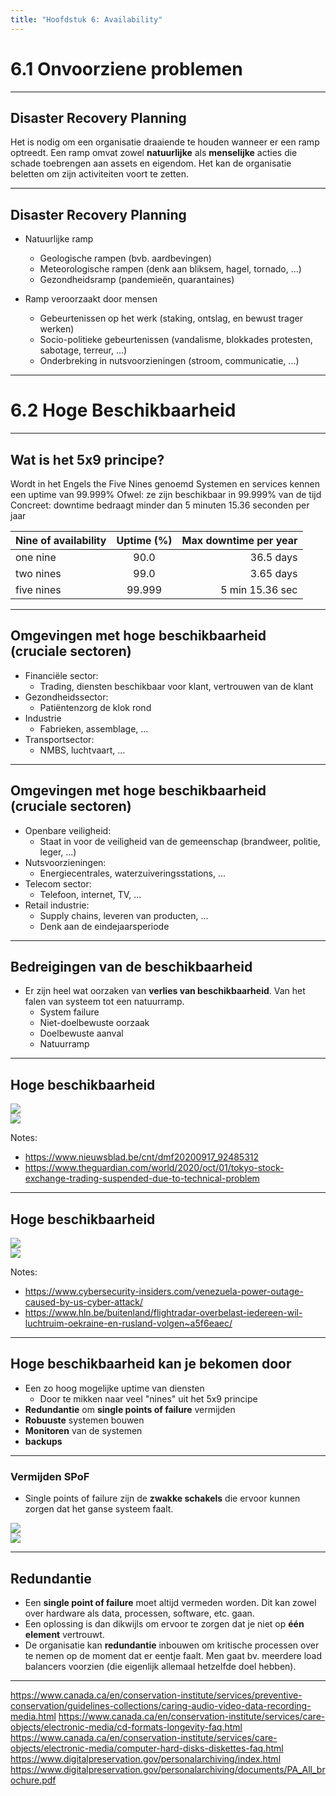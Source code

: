 ```yaml
---
title: "Hoofdstuk 6: Availability"
---
```


# 6.1 Onvoorziene problemen

---

## Disaster Recovery Planning

Het is nodig om een organisatie draaiende te houden wanneer er een ramp optreedt. Een ramp omvat zowel **natuurlijke** als **menselijke** acties die schade toebrengen aan assets en eigendom. Het kan de organisatie beletten om zijn 
activiteiten voort te zetten. 

---

## Disaster Recovery Planning

- Natuurlijke ramp 
    - Geologische rampen (bvb. aardbevingen)
    - Meteorologische rampen (denk aan bliksem, hagel, tornado, ...)
    - Gezondheidsramp (pandemieën, quarantaines)

- Ramp veroorzaakt door mensen
    - Gebeurtenissen op het werk (staking, ontslag, en bewust trager werken)
    - Socio-politieke gebeurtenissen (vandalisme, blokkades protesten, sabotage, terreur, ...)
    - Onderbreking in nutsvoorzieningen (stroom, communicatie, ...)

---

# 6.2 Hoge Beschikbaarheid

---

## Wat is het 5x9 principe?
Wordt in het Engels the Five Nines genoemd
Systemen en services kennen een uptime van 99.999%
Ofwel: ze zijn beschikbaar in 99.999% van de tijd
Concreet: downtime bedraagt minder dan 5 minuten 15.36 seconden per jaar

| Nine of availability | Uptime (%) | Max downtime per year |
|---|:---:|---:|
| one nine | 90.0 | 36.5  days |
| two nines | 99.0  | 3.65  days |
| five nines | 99.999  | 5 min 15.36 sec |

---

## Omgevingen met hoge beschikbaarheid (cruciale sectoren)

- Financiële sector: 
    - Trading, diensten beschikbaar voor klant, vertrouwen van de klant
- Gezondheidssector: 
    - Patiëntenzorg de klok rond
- Industrie
    - Fabrieken, assemblage, ...
- Transportsector:
    - NMBS, luchtvaart, ...


---

## Omgevingen met hoge beschikbaarheid (cruciale sectoren)
- Openbare veiligheid:
    - Staat in voor de veiligheid van de gemeenschap (brandweer, politie, leger, ...)
- Nutsvoorzieningen:
    - Energiecentrales, waterzuiveringsstations, ...
- Telecom sector:
    - Telefoon, internet, TV, ...
- Retail industrie: 
    - Supply chains, leveren van producten, ...
    - Denk aan de eindejaarsperiode

---

## Bedreigingen van de beschikbaarheid

- Er zijn heel wat oorzaken van **verlies van beschikbaarheid**. Van het falen van systeem tot een natuurramp.
    - System failure
    - Niet-doelbewuste oorzaak
    - Doelbewuste aanval
    - Natuurramp


---

## Hoge beschikbaarheid
<div class="multicolumn">
<div>

<img src="./img/h6/storing_telenet.png"  />

</div>
<div>

<img src="./img/h6/tokyo_halt_trading.png" class="r-stretch" />

</div>
</div>

Notes: 
- https://www.nieuwsblad.be/cnt/dmf20200917_92485312
- https://www.theguardian.com/world/2020/oct/01/tokyo-stock-exchange-trading-suspended-due-to-technical-problem


---

## Hoge beschikbaarheid

<div class="multicolumn">
<div>

<img src="./img/h6/venezuela_power_outage.png" class="r-stretch"  />

</div>
<div>

<img src="./img/h6/flightradar_overbelast.png" class="r-stretch" />

</div>
</div>

Notes: 
- https://www.cybersecurity-insiders.com/venezuela-power-outage-caused-by-us-cyber-attack/
- https://www.hln.be/buitenland/flightradar-overbelast-iedereen-wil-luchtruim-oekraine-en-rusland-volgen~a5f6eaec/

---

## Hoge beschikbaarheid kan je bekomen door

- Een zo hoog mogelijke uptime van diensten
    - Door te mikken naar veel "nines" uit het 5x9 principe  
- **Redundantie** om **single points of failure** vermijden
- **Robuuste** systemen bouwen
- **Monitoren** van de systemen
- **backups**

---

### Vermijden SPoF


- Single points of failure zijn de **zwakke schakels** die ervoor kunnen zorgen dat het ganse systeem faalt.

<div class="multicolumn">
<div>

<img src="./img/h6/single_point_of_failure.png" class="r-stretch" />
</div>
<div>
<img src="./img/h6/road_closed_flooding.png" class="r-stretch" />

</div>
</div>

---

## Redundantie

- Een **single point of failure** moet altijd vermeden worden. Dit kan zowel over hardware als data, processen, software, etc. gaan.
- Een oplossing is dan dikwijls om ervoor te zorgen dat je niet op **één element** vertrouwt. 
- De organisatie kan **redundantie** inbouwen om kritische processen over te nemen op de moment dat er eentje faalt. Men gaat bv. meerdere load balancers voorzien (die eigenlijk allemaal hetzelfde doel hebben).

---
https://www.canada.ca/en/conservation-institute/services/preventive-conservation/guidelines-collections/caring-audio-video-data-recording-media.html
https://www.canada.ca/en/conservation-institute/services/care-objects/electronic-media/cd-formats-longevity-faq.html
https://www.canada.ca/en/conservation-institute/services/care-objects/electronic-media/computer-hard-disks-diskettes-faq.html
https://www.digitalpreservation.gov/personalarchiving/index.html
https://www.digitalpreservation.gov/personalarchiving/documents/PA_All_brochure.pdf
